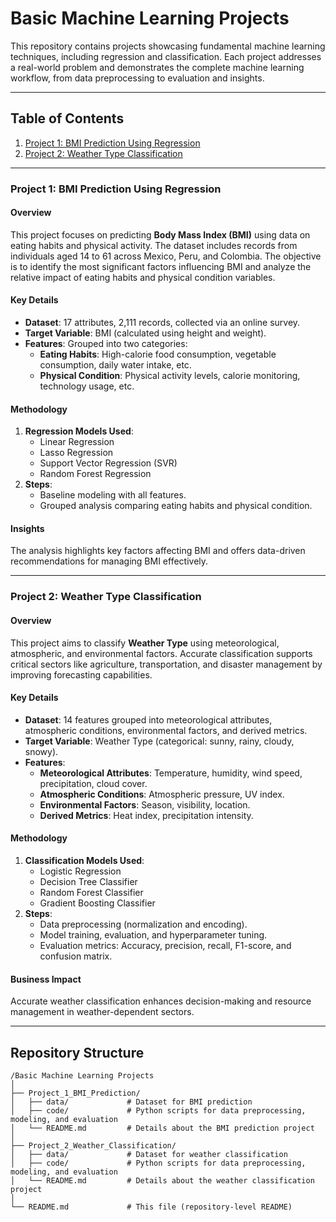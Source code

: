 # Basic Machine Learning Projects

This repository contains projects showcasing fundamental machine learning techniques, including regression and classification. Each project addresses a real-world problem and demonstrates the complete machine learning workflow, from data preprocessing to evaluation and insights.

---

## Table of Contents
1. [Project 1: BMI Prediction Using Regression](#project-1-bmi-prediction-using-regression)
2. [Project 2: Weather Type Classification](#project-2-weather-type-classification)

---

### Project 1: BMI Prediction Using Regression

#### Overview
This project focuses on predicting **Body Mass Index (BMI)** using data on eating habits and physical activity. The dataset includes records from individuals aged 14 to 61 across Mexico, Peru, and Colombia. The objective is to identify the most significant factors influencing BMI and analyze the relative impact of eating habits and physical condition variables.

#### Key Details
- **Dataset**: 17 attributes, 2,111 records, collected via an online survey.
- **Target Variable**: BMI (calculated using height and weight).
- **Features**: Grouped into two categories:
  - **Eating Habits**: High-calorie food consumption, vegetable consumption, daily water intake, etc.
  - **Physical Condition**: Physical activity levels, calorie monitoring, technology usage, etc.

#### Methodology
1. **Regression Models Used**:
   - Linear Regression
   - Lasso Regression
   - Support Vector Regression (SVR)
   - Random Forest Regression
2. **Steps**:
   - Baseline modeling with all features.
   - Grouped analysis comparing eating habits and physical condition.

#### Insights
The analysis highlights key factors affecting BMI and offers data-driven recommendations for managing BMI effectively.

---

### Project 2: Weather Type Classification

#### Overview
This project aims to classify **Weather Type** using meteorological, atmospheric, and environmental factors. Accurate classification supports critical sectors like agriculture, transportation, and disaster management by improving forecasting capabilities.

#### Key Details
- **Dataset**: 14 features grouped into meteorological attributes, atmospheric conditions, environmental factors, and derived metrics.
- **Target Variable**: Weather Type (categorical: sunny, rainy, cloudy, snowy).
- **Features**:
  - **Meteorological Attributes**: Temperature, humidity, wind speed, precipitation, cloud cover.
  - **Atmospheric Conditions**: Atmospheric pressure, UV index.
  - **Environmental Factors**: Season, visibility, location.
  - **Derived Metrics**: Heat index, precipitation intensity.

#### Methodology
1. **Classification Models Used**:
   - Logistic Regression
   - Decision Tree Classifier
   - Random Forest Classifier
   - Gradient Boosting Classifier
2. **Steps**:
   - Data preprocessing (normalization and encoding).
   - Model training, evaluation, and hyperparameter tuning.
   - Evaluation metrics: Accuracy, precision, recall, F1-score, and confusion matrix.

#### Business Impact
Accurate weather classification enhances decision-making and resource management in weather-dependent sectors.

---

## Repository Structure

```plaintext
/Basic Machine Learning Projects
│
├── Project_1_BMI_Prediction/
│   ├── data/             # Dataset for BMI prediction
│   ├── code/             # Python scripts for data preprocessing, modeling, and evaluation
│   └── README.md         # Details about the BMI prediction project
│
├── Project_2_Weather_Classification/
│   ├── data/             # Dataset for weather classification
│   ├── code/             # Python scripts for data preprocessing, modeling, and evaluation
│   └── README.md         # Details about the weather classification project
│
└── README.md             # This file (repository-level README)
